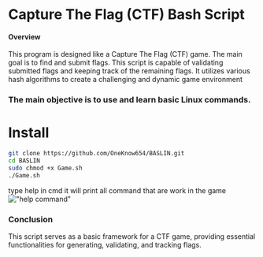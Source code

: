 # Capture The Flag (CTF) Bash Script 


#### Overview
This program is designed like a Capture The Flag (CTF) game. The main goal is to find and submit flags. This script is capable 
of validating submitted flags and keeping track of the remaining flags. It utilizes various hash algorithms to create a 
challenging and dynamic game environment

### The main objective is to use and learn basic Linux commands.

# Install


```bash
git clone https://github.com/OneKnow654/BASLIN.git
cd BASLIN  
sudo chmod +x Game.sh
./Game.sh
```
type help in cmd it will print all command that are work in the game
!["help command"](https://github.com/OneKnow654/BASLIN/blob/main/image/helpmenu.png,"helpmenu")

### Conclusion

This script serves as a basic framework for a CTF game, providing essential functionalities for generating, validating, and tracking flags.
